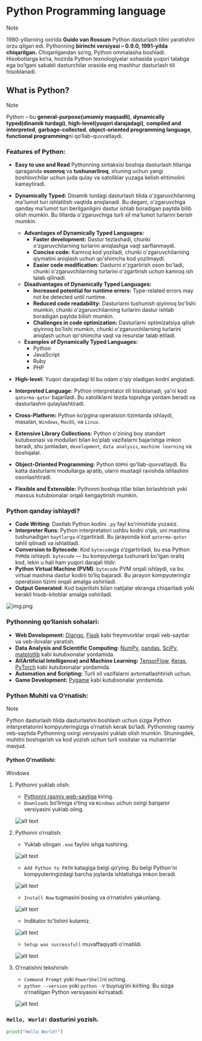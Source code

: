 # Python Programming language

> [!NOTE]
> 1980-yillarning oxirida **Guido van Rossum** Python dasturlash tilini yaratishni orzu qilgan edi. Pythonning **birinchi versiyasi – 0.9.0, 1991-yilda chiqarilgan.** Chiqarilgandan so‘ng, Python ommalasha boshladi. Hisobotlarga ko‘ra, hozirda Python texnologiyalar sohasida yuqori talabga ega bo‘lgani sababli dasturchilar orasida eng mashhur dasturlash tili hisoblanadi.


## What is Python?

>[!NOTE] 
> Python – bu **general-purpose(umumiy maqsadli)**, **dynamically typed(dinamik turdagi)**, **high-level(yuqori darajadagi)**, **compiled and interpreted**, **garbage-collected**, **object-oriented programming language**, **functional programming**ni qo‘llab-quvvatlaydi.

### Features of Python:
- **Easy to use and Read** Pythonning sintaksisi boshqa dasturlash tillariga qaraganda **osonroq** va **tushunarliroq**, shuning uchun yangi boshlovchilar uchun juda qulay va xatoliklar yuzaga kelish ehtimolini kamaytiradi.
- **Dynamically Typed:** Dinamik turdagi dasturlash tilida o'zgaruvchilarning ma'lumot turi ishlatilish vaqtida aniqlanadi. Bu degani, o'zgaruvchiga qanday ma'lumot turi berilganligini dastur ishlab boradigan paytda bilib olish mumkin. Bu tillarda o'zgaruvchiga turli xil ma'lumot turlarini berish mumkin.
  - **Advantages of Dynamically Typed Languages:**
    - **Faster development:** Dastur tezlashadi, chunki o'zgaruvchilarning turlarini aniqlashga vaqt sarflanmaydi.
    - **Concise code:** Kamroq kod yoziladi, chunki o'zgaruvchilarning qiymatini aniqlash uchun qo'shimcha kod yozilmaydi.
    - **Easier code modification:** Dasturni o'zgartirish oson bo'ladi, chunki o'zgaruvchilarning turlarini o'zgartirish uchun kamroq ish talab qilinadi.
  - **Disadvantages of Dynamically Typed Languages:**
    - **Increased potential for runtime errors:** Type-related errors may not be detected until runtime.
    - **Reduced code readability:** Dasturlarni tushunish qiyinroq bo'lishi mumkin, chunki o'zgaruvchilarning turlarini dastur ishlab boradigan paytda bilish mumkin.
    - **Challenges in code optimization:** Dasturlarni optimizatsiya qilish qiyinroq bo'lishi mumkin, chunki o'zgaruvchilarning turlarini aniqlash uchun qo'shimcha vaqt va resurslar talab etiladi.
  - **Examples of Dynamically Typed Languages:**
    - Python
    - JavaScript
    - Ruby
    - PHP

- **High-level:** Yuqori darajadagi til bu odam o'qiy oladigan kodni anglatadi. 

- **Interpreted Language:** Python interpretator tili hisoblanadi, ya'ni kod `qatorma-qator` bajariladi. Bu xatoliklarni tezda topishga yordam beradi va dasturlashni qulaylashtiradi.

- **Cross-Platform:** Python ko‘pgina operatsion tizimlarda ishlaydi, masalan, `Windows`, `MacOS`, va `Linux`.

- **Extensive Library Collections:** Python o'zining boy standart kutubxonasi va modullari bilan ko'plab vazifalarni bajarishga imkon beradi, shu jumladan, `development`, `data analysis`, `machine learning` va boshqalar.

- **Object-Oriented Programming:** Python `OOP`ni qo'llab-quvvatlaydi. Bu katta dasturlarni modullarga ajratib, ularni mustaqil ravishda ishlashini osonlashtiradi.

- **Flexible and Extensible:** Pythonni boshqa tillar bilan birlashtirish yoki maxsus kutubxonalar orqali kengaytirish mumkin.


### Python qanday ishlaydi?

- **Code Writing**: Dastlab Python kodini `.py` fayl ko'rinishida yozasiz.
- **Interpreter Runs**: Python interpretatori ushbu kodni o’qib, uni mashina tushunadigan `baytlarga` o‘zgartiradi. Bu jarayonda kod `qatorma-qator` tahlil qilinadi va ishlatiladi.
- **Conversion to Bytecode**: Kod `bytecode`ga o‘zgartiriladi, bu esa Python `PVM`da ishlaydi. `bytecode` — bu kompyuterga tushunarli bo’lgan oraliq kod, lekin u hali ham yuqori darajali tildir.
- **Python Virtual Machine (PVM)**: `bytecode` PVM orqali ishlaydi, va bu virtual mashina dastur kodini to‘liq bajaradi. Bu jarayon kompyuteringiz operatsion tizimi orqali amalga oshiriladi.
- **Output Generated**: Kod bajarilishi bilan natijalar ekranga chiqariladi yoki kerakli hisob-kitoblar amalga oshiriladi.

![img.png](images/img.png)

### Pythonning qo‘llanish sohalari:

- **Web Development:** [Django](https://www.djangoproject.com/), [Flask](https://flask.palletsprojects.com/en/3.0.x/) kabi freymvorklar orqali veb-saytlar va veb-ilovalar yaratish.
- **Data Analysis and Scientific Computing:** [NumPy](https://numpy.org/), [pandas](https://pandas.pydata.org/), [SciPy](https://scipy.org/), [matplotlib](https://matplotlib.org/) kabi kutubxonalar yordamida.
- **AI(Artificial Intelligence) and Machine Learning:** [TensorFlow](https://www.tensorflow.org/), [Keras](https://keras.io/), [PyTorch](https://pytorch.org/) kabi kutubxonalar yordamida.
- **Automation and Scripting:** Turli xil vazifalarni avtomatlashtirish uchun.
- **Game Development:** [Pygame](https://www.pygame.org/news) kabi kutubxonalar yordamida.


### Python Muhiti va O‘rnatish:
>[!NOTE]
> Python dasturlash tilida dasturlashni boshlash uchun sizga Python interpretatorini kompyuteringizga o‘rnatish kerak bo‘ladi. Pythonning rasmiy veb-saytida Pythonning oxirgi versiyasini yuklab olish mumkin. Shuningdek, muhitni boshqarish va kod yozish uchun turli vositalar va muharrirlar mavjud.

#### Python O‘rnatilishi:
Windows
1. Pythonni yuklab olish:
    - [Pythonni rasmiy web-saytiga](https://www.python.org/) kiring.
    - `Downloads` bo‘limiga o‘ting va `Windows` uchun oxirgi barqaror versiyasini yuklab oling.

    ![alt text](images/image.png)

2. Pythonni o‘rnatish:
    - Yuklab olingan `.exe` faylini ishga tushiring.

    ![alt text](images/image-1.png)

    - `Add Python to PATH` katagiga belgi qo‘ying. Bu belgi Python'ni kompyuteringizdagi barcha joylarda ishlatishga imkon beradi.

    ![alt text](images/2.png)

    - `Install Now` tugmasini bosing va o‘rnatishni yakunlang.

    ![alt text](images/1.png)

    - Indikator to'lishini kutamiz.

    ![alt text](images/image-3.png)

    - `Setup was successfull` muvaffaqiyatli o'rnatildi.

    ![alt text](images/image-4.png)

3. O‘rnatishni tekshirish:
    - `Command Prompt` yoki `PowerShell`ni oching.
    - `python --version` yoki `python -V` buyrug‘ini kiriting. Bu sizga o‘rnatilgan Python versiyasini ko‘rsatadi.

    ![alt text](images/image-2.png)

### `Hello, World!` dasturini yozish.
```python
print("Hello World!")
```